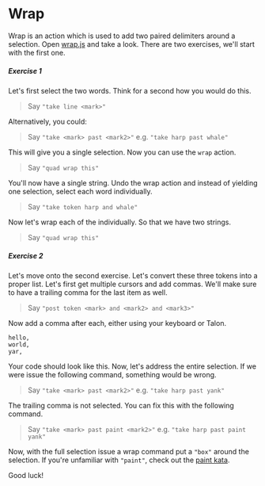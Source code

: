 # Wrap

Wrap is an action which is used to add two paired delimiters around a selection. Open [wrap.js](wrap.js) and take a look. There are two exercises, we'll start with the first one.

##### Exercise 1

Let's first select the two words. Think for a second how you would do this.

> Say `"take line <mark>"`

Alternatively, you could:

> Say `"take <mark> past <mark2>"` e.g. `"take harp past whale"`

This will give you a single selection. Now you can use the `wrap` action.

> Say `"quad wrap this"`

You'll now have a single string. Undo the wrap action and instead of yielding one selection, select each word individually.

> Say `"take token harp and whale"`

Now let's wrap each of the individually. So that we have two strings.

> Say `"quad wrap this"`

##### Exercise 2

Let's move onto the second exercise. Let's convert these three tokens into a proper list. Let's first get multiple cursors and add commas. We'll make sure to have a trailing comma for the last item as well.

> Say `"post token <mark> and <mark2> and <mark3>"`

Now add a comma after each, either using your keyboard or Talon.

```
hello,
world,
yar,
```

Your code should look like this. Now, let's address the entire selection. If we were issue the following command, something would be wrong.

> Say `"take <mark> past <mark2>"` e.g. `"take harp past yank"`

The trailing comma is not selected. You can fix this with the following command.

> Say `"take <mark> past paint <mark2>"` e.g. `"take harp past paint yank"`

Now, with the full selection issue a wrap command put a `"box"` around the selection. If you're unfamiliar with `"paint"`, check out the [paint kata](../../special_scopes/paint/).

Good luck!
